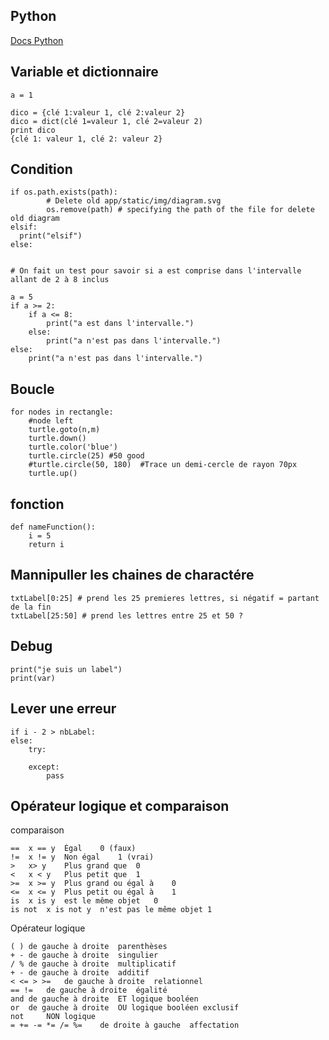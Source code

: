 ## Python

[Docs Python](https://docs.python.org/fr/3/)

## Variable et dictionnaire



    a = 1

    dico = {clé 1:valeur 1, clé 2:valeur 2}
    dico = dict(clé 1=valeur 1, clé 2=valeur 2)
    print dico
    {clé 1: valeur 1, clé 2: valeur 2}

## Condition

    if os.path.exists(path):
            # Delete old app/static/img/diagram.svg
            os.remove(path) # specifying the path of the file for delete old diagram
    elsif:
      print("elsif")
    else:


    # On fait un test pour savoir si a est comprise dans l'intervalle allant de 2 à 8 inclus

    a = 5
    if a >= 2:
        if a <= 8:
            print("a est dans l'intervalle.")
        else:
            print("a n'est pas dans l'intervalle.")
    else:
        print("a n'est pas dans l'intervalle.")

## Boucle

    for nodes in rectangle:
        #node left
        turtle.goto(n,m)
        turtle.down()
        turtle.color('blue')
        turtle.circle(25) #50 good
        #turtle.circle(50, 180)  #Trace un demi-cercle de rayon 70px
        turtle.up()

## fonction

    def nameFunction():
        i = 5
        return i

## Mannipuller les chaines de charactére

    txtLabel[0:25] # prend les 25 premieres lettres, si négatif = partant de la fin
    txtLabel[25:50] # prend les lettres entre 25 et 50 ?

## Debug

    print("je suis un label")
    print(var)

## Lever une erreur


    if i - 2 > nbLabel:
    else:
        try:

        except:
            pass


## Opérateur logique et comparaison

comparaison

    ==	x == y	Égal	0 (faux)
    !=	x != y	Non égal	1 (vrai)
    >	x> y	Plus grand que	0
    <	x < y	Plus petit que	1
    >=	x >= y	Plus grand ou égal à	0
    <=	x <= y	Plus petit ou égal à	1
    is	x is y	est le même objet	0
    is not	x is not y	n'est pas le même objet	1

Opérateur logique


    ( )	de gauche à droite	parenthèses
    + -	de gauche à droite	singulier
    / %	de gauche à droite	multiplicatif
    + -	de gauche à droite	additif
    < <= > >=	de gauche à droite	relationnel
    == !=	de gauche à droite	égalité
    and	de gauche à droite	ET logique booléen
    or	de gauche à droite	OU logique booléen exclusif
    not		NON logique
    = += -= *= /= %=	de droite à gauche	affectation
